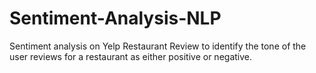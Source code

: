 # Sentiment-Analysis-NLP
Sentiment analysis on Yelp Restaurant Review to identify the tone of the user reviews for a restaurant as either positive or negative.
